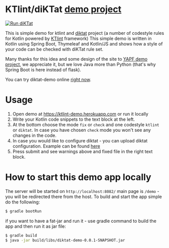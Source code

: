 # KTlint/diKTat [demo project](https://ktlint-demo.herokuapp.com)

[![Run diKTat](https://github.com/saveourtool/diktat-demo/workflows/Run%20diKTat/badge.svg?branch=master)](https://github.com/cqfn/diktat)

This is simple demo for ktlint and [diktat](https://github.com/cqfn/diktat) project (a number of codestyle rules for Kotlin powered by [KTlint](https://github.com/pinterest/ktlint) framework)
This simple demo is written in Kotlin using Spring Boot, Thymeleaf and Kotlin/JS and shows how a style of your code can be checked with diKTat rule set.

Many thanks for this idea and some design of the site to [YAPF demo project](https://github.com/jpadilla/yapf-online), we appreciate it, but we love Java more than Python (that's why Spring Boot is here instead of flask).

You can try diktat-demo online [right now](https://ktlint-demo.herokuapp.com).

# Usage
1) Open demo at https://ktlint-demo.herokuapp.com or run it locally
2) Write your Kotlin code snippets to the text block at the left.
3) At the bottom choose the mode `fix` or `check` and one  codestyle `ktlint` or `diktat`. In case you have chosen `check` mode you won't see any changes in the code.
4) In case you would like to configure diktat - you can upload diktat configuration. Example can be found [here](https://github.com/cqfn/diKTat/blob/master/diktat-rules/src/main/resources/diktat-analysis.yml)
5) Press submit and see warnings above and fixed file in the right text block.

# How to start this demo app locally
The server will be started on `http://localhost:8082/` main page is `/demo` - you will be redirected there from the host.
To build and start the app simple do the following:
```bash
$ gradle bootRun
```

if you want to have a fat-jar and run it - use gradle command to build the app and then run it as jar file:
```bash
$ gradle build
$ java -jar build/libs/diktat-demo-0.0.1-SNAPSHOT.jar
```
